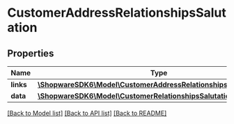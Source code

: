 # CustomerAddressRelationshipsSalutation

## Properties
Name | Type | Description | Notes
------------ | ------------- | ------------- | -------------
**links** | [**\ShopwareSDK6\Model\CustomerAddressRelationshipsSalutationLinks**](CustomerAddressRelationshipsSalutationLinks.md) |  | [optional] 
**data** | [**\ShopwareSDK6\Model\CustomerRelationshipsSalutationData**](CustomerRelationshipsSalutationData.md) |  | [optional] 

[[Back to Model list]](../../README.md#documentation-for-models) [[Back to API list]](../../README.md#documentation-for-api-endpoints) [[Back to README]](../../README.md)


